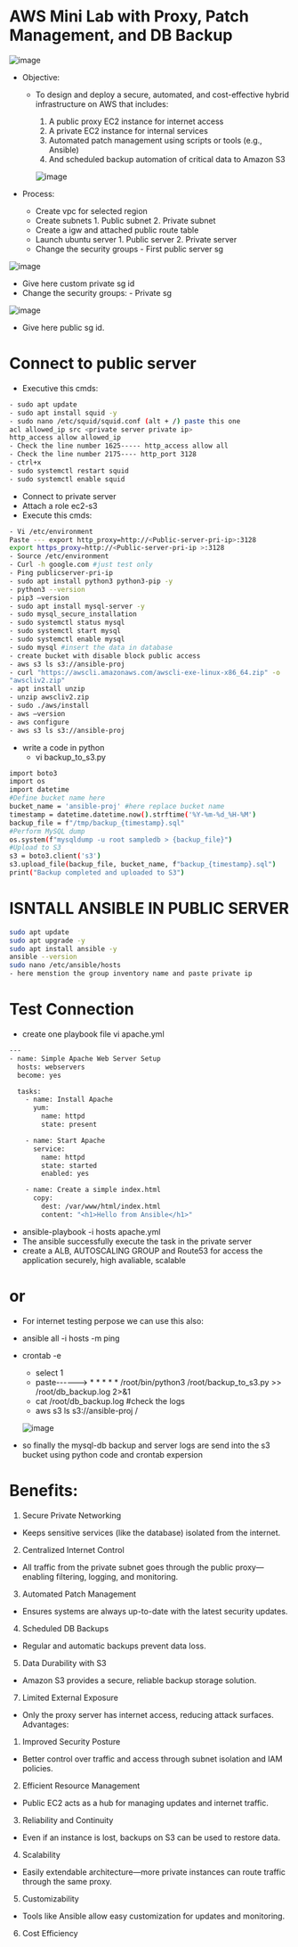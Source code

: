 # AWS Mini Lab with Proxy, Patch Management, and DB Backup
![image](https://github.com/user-attachments/assets/b18d699b-d975-40d2-8473-ff92a6c0e8de)
- Objective:
  - To design and deploy a secure, automated, and cost-effective hybrid infrastructure on AWS that includes:
      1.  A public proxy EC2 instance for internet access
      2.  A private EC2 instance for internal services
      3.  Automated patch management using scripts or tools (e.g., Ansible)
      4.  And scheduled backup automation of critical data to Amazon S3

      ![image](https://github.com/user-attachments/assets/25be9844-ceaa-481f-bac1-3a1fbeae8c85)
    
- Process:
  -    Create vpc for selected region
  -    Create subnets 1. Public subnet 2. Private subnet
  -    Create a igw and attached public route table
  -    Launch ubuntu server 1. Public server 2. Private server
  -  Change the security groups
          - First public server sg

![image](https://github.com/user-attachments/assets/128b81db-76c5-4cb3-af9f-646819795702)

  - Give here custom private sg id
   - Change the security groups:
          - Private sg
     
![image](https://github.com/user-attachments/assets/a11ee939-7e91-43ef-badf-d07a6e0e174b)


- Give here public sg id.
# Connect to public server
- Executive this cmds:
```sh
- sudo apt update
- sudo apt install squid -y
- sudo nano /etc/squid/squid.conf (alt + /) paste this one
acl allowed_ip src <private server private ip>
http_access allow allowed_ip
- Check the line number 1625----- http_access allow all
- Check the line number 2175---- http_port 3128
- ctrl+x
- sudo systemctl restart squid
- sudo systemctl enable squid
```
- Connect to private server
- Attach a role ec2-s3
- Execute this cmds:
```sh
- Vi /etc/environment
Paste --- export http_proxy=http://<Public-server-pri-ip>:3128
export https_proxy=http://<Public-server-pri-ip >:3128
- Source /etc/environment
- Curl -h google.com #just test only
- Ping publicserver-pri-ip
- sudo apt install python3 python3-pip -y
- python3 --version
- pip3 –version
- sudo apt install mysql-server -y
- sudo mysql_secure_installation
- sudo systemctl status mysql
- sudo systemctl start mysql
- sudo systemctl enable mysql
- sudo mysql #insert the data in database
- create bucket with disable block public access
- aws s3 ls s3://ansible-proj
- curl "https://awscli.amazonaws.com/awscli-exe-linux-x86_64.zip" -o
"awscliv2.zip"
- apt install unzip
- unzip awscliv2.zip
- sudo ./aws/install
- aws –version
- aws configure
- aws s3 ls s3://ansible-proj  
```
- write a code in python
     - vi backup_to_s3.py
```sh
import boto3
import os
import datetime
#Define bucket name here
bucket_name = 'ansible-proj' #here replace bucket name
timestamp = datetime.datetime.now().strftime('%Y-%m-%d_%H-%M')
backup_file = f"/tmp/backup_{timestamp}.sql"
#Perform MySQL dump
os.system(f"mysqldump -u root sampledb > {backup_file}")
#Upload to S3
s3 = boto3.client('s3')
s3.upload_file(backup_file, bucket_name, f"backup_{timestamp}.sql")
print("Backup completed and uploaded to S3")
```
# ISNTALL ANSIBLE IN PUBLIC SERVER
```sh
sudo apt update
sudo apt upgrade -y
sudo apt install ansible -y
ansible --version
sudo nano /etc/ansible/hosts
- here menstion the group inventory name and paste private ip
```
# Test Connection
- create one playbook file vi apache.yml
```sh
---
- name: Simple Apache Web Server Setup
  hosts: webservers
  become: yes

  tasks:
    - name: Install Apache
      yum:
        name: httpd
        state: present

    - name: Start Apache
      service:
        name: httpd
        state: started
        enabled: yes

    - name: Create a simple index.html
      copy:
        dest: /var/www/html/index.html
        content: "<h1>Hello from Ansible</h1>"
```
- ansible-playbook -i hosts apache.yml
- The ansible successfully execute the task in the private server
- create a ALB, AUTOSCALING GROUP and Route53 for access the application securely, high avaliable, scalable
# or
- For internet testing perpose we can use this also:
- ansible all -i hosts -m ping

- crontab -e
  - select 1
  - paste------> * * * * * /root/bin/python3 /root/backup_to_s3.py >>
/root/db_backup.log 2>&1
  - cat /root/db_backup.log #check the logs
  - aws s3 ls s3://ansible-proj /
 
  ![image](https://github.com/user-attachments/assets/0dc8b21a-a366-42ff-a5b0-c3dc7fb22832)

- so finally the mysql-db backup and server logs are send into the s3 bucket using python code and crontab expersion
    
# Benefits:
1. Secure Private Networking
- Keeps sensitive services (like the database) isolated from the internet.
2. Centralized Internet Control
- All traffic from the private subnet goes through the public proxy—enabling filtering, logging, and monitoring.
3. Automated Patch Management
- Ensures systems are always up-to-date with the latest security updates.
4. Scheduled DB Backups
- Regular and automatic backups prevent data loss.
5. Data Durability with S3
- Amazon S3 provides a secure, reliable backup storage solution.
7. Limited External Exposure
- Only the proxy server has internet access, reducing attack surfaces.
Advantages:
1. Improved Security Posture
- Better control over traffic and access through subnet isolation and IAM policies.
2. Efficient Resource Management
- Public EC2 acts as a hub for managing updates and internet traffic.
3. Reliability and Continuity
- Even if an instance is lost, backups on S3 can be used to restore data.
4. Scalability
- Easily extendable architecture—more private instances can route traffic through the same proxy.
5. Customizability
- Tools like Ansible allow easy customization for updates and monitoring.
6. Cost Efficiency
